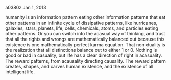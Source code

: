 a0380z
Jan 1, 2013

humanity is an information pattern eating other information patterns that eat other patterns in an infinite cycle of dissipative patterns, like hurricanes, galaxies, stars, planets, life, cells, chemicals, atoms, and particles eating other patterns. Or you can switch into the acasual way of thinking, and trust that all the rights and wrongs are mathematically balanced out because this existence is one mathematically perfect karma equation. That non-duality is the realization that all distinctions balance out to either 1 or 0. Nothing is good or bad in casuality, but life has a clear direction of right in acasuality. The reward patterns, from acausality directing causality. The reward pattern creates, shapes, and carves human existence, and the existence of all intelligent life.
